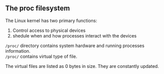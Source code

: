 ## The proc filesystem ##

The Linux kernel has two primary functions:     
1. Control access to physical devices     
2. shedule when and how processes interact with the devices     

```/proc/``` directory contains system hardware and running processes information.     
```/proc/``` contains virtual type of file.    

The virtual files are listed as 0 bytes in size. They are constantly updated.    
